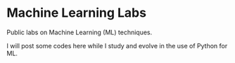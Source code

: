 # Machine Learning Labs
Public labs on Machine Learning (ML) techniques.

I will post some codes here while I study and evolve in the use of Python for ML.
